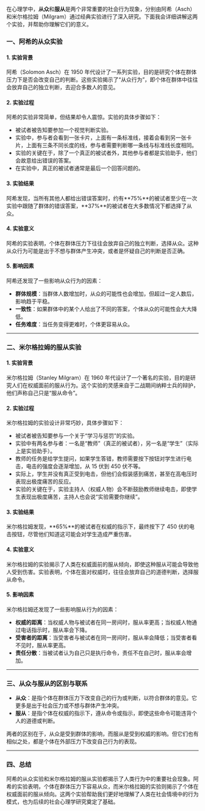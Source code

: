 在心理学中，**从众**和**服从**是两个非常重要的社会行为现象，分别由阿希（Asch）和米尔格拉姆（Milgram）通过经典实验进行了深入研究。下面我会详细讲解这两个实验，并帮助你理解它们的意义。

### 一、阿希的从众实验

#### 1. 实验背景

阿希（Solomon Asch）在 1950 年代设计了一系列实验，目的是研究个体在群体压力下是否会改变自己的判断。这些实验揭示了“从众行为”，即个体在群体中往往会放弃自己的独立判断，去迎合多数人的意见。

#### 2. 实验过程

阿希的实验非常简单，但结果却令人震惊。实验的具体步骤如下：

- 被试者被告知要参加一个视觉判断实验。
- 实验中，参与者会看到一张卡片，上面有一条标准线，接着会看到另一张卡片，上面有三条不同长度的线，参与者需要判断哪一条线与标准线长度相同。
- 实验的关键在于，除了一个真正的被试者外，其他参与者都是实验助手，他们会故意给出错误的答案。
- 在实验中，真正的被试者通常是最后一个回答问题的。

#### 3. 实验结果

阿希发现，当所有其他人都给出错误答案时，约有**75%**的被试者至少在一次实验中跟随了群体的错误答案，**37%**的被试者在大多数情况下都选择了从众。

#### 4. 实验意义

阿希的实验表明，个体在群体压力下往往会放弃自己的独立判断，选择从众。这种从众行为可能是出于不想与群体产生冲突，或者是怀疑自己的判断是否正确。

#### 5. 影响因素

阿希还发现了一些影响从众行为的因素：

- **群体规模**：当群体人数增加时，从众的可能性也会增加，但超过一定人数后，影响趋于平稳。
- **一致性**：如果群体中的某个人给出了不同的答案，个体从众的可能性会大大降低。
- **任务难度**：当任务变得更难时，个体更容易从众。

---

### 二、米尔格拉姆的服从实验

#### 1. 实验背景

米尔格拉姆（Stanley Milgram）在 1960 年代设计了一个著名的实验，目的是研究人们在权威面前的服从行为。这个实验的灵感来自于二战期间纳粹士兵的辩护，他们声称自己只是“服从命令”。

#### 2. 实验过程

米尔格拉姆的实验设计非常巧妙，具体步骤如下：

- 被试者被告知要参与一个关于“学习与惩罚”的实验。
- 实验中有两名参与者：一名是“教师”（真正的被试者），另一名是“学生”（实际上是实验助手）。
- 教师的任务是给学生提问，如果学生答错，教师需要按下按钮对学生进行电击，电击的强度会逐渐增加，从 15 伏到 450 伏不等。
- 实际上，学生并没有真正受到电击，但他们会假装感到痛苦，甚至在高电压时表现出极度痛苦的反应。
- 实验的关键在于，实验主持人（权威人物）会不断鼓励教师继续电击，即使学生表现出极度痛苦，主持人也会说“实验需要你继续”。

#### 3. 实验结果

米尔格拉姆发现，**65%**的被试者在权威的指示下，最终按下了 450 伏的电击按钮，尽管他们知道这可能会对学生造成严重伤害。

#### 4. 实验意义

米尔格拉姆的实验揭示了人类在权威面前的服从倾向，即使这种服从可能会导致他人受到伤害。实验表明，个体在面对权威时，往往会放弃自己的道德判断，选择服从命令。

#### 5. 影响因素

米尔格拉姆还发现了一些影响服从行为的因素：

- **权威的距离**：当权威人物与被试者在同一房间时，服从率更高；当权威人物通过电话指示时，服从率会下降。
- **受害者的距离**：当受害者与被试者在同一房间时，服从率会降低；当受害者看不见时，服从率更高。
- **责任分散**：当被试者认为自己只是执行命令，责任不在自己时，服从率会增加。

---

### 三、从众与服从的区别与联系

- **从众**：是指个体在群体压力下改变自己的行为或判断，以符合群体的意见。它更多是出于社会压力或不想与群体产生冲突。
- **服从**：是指个体在权威的指示下，遵从命令或指示，即使这些命令可能违背个人的道德或判断。

两者的区别在于，从众是受到群体的影响，而服从是受到权威的影响。但它们也有相似之处，都是个体在外部压力下改变自己行为的表现。

---

### 四、总结

阿希的从众实验和米尔格拉姆的服从实验都揭示了人类行为中的重要社会现象。阿希的实验表明，个体在群体压力下容易从众，而米尔格拉姆的实验则揭示了个体在权威面前的服从倾向。这两个实验帮助我们更好地理解了人类在社会情境中的行为模式，也为后续的社会心理学研究奠定了基础。

